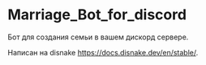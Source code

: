 # Marriage_Bot_for_discord

Бот для создания семьи в вашем дискорд сервере.

Написан на disnake https://docs.disnake.dev/en/stable/.
